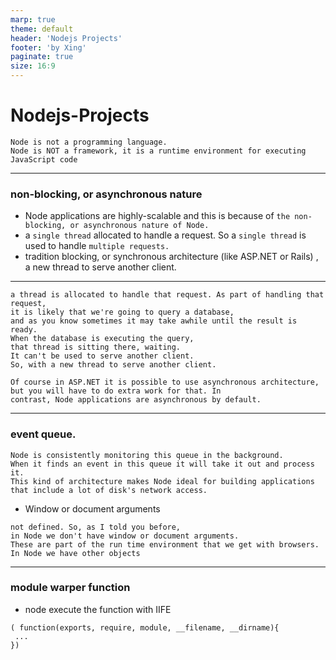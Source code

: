 ```yaml
---
marp: true
theme: default
header: 'Nodejs Projects'
footer: 'by Xing'
paginate: true
size: 16:9
---
```


# Nodejs-Projects

```
Node is not a programming language.
Node is NOT a framework, it is a runtime environment for executing JavaScript code
```

---

### non-blocking, or asynchronous nature

- Node applications are highly-scalable and this is because of `the non-blocking, or asynchronous nature of Node.`
- a `single thread` allocated to handle a request. So a `single thread` is used to handle `multiple requests.`
- tradition blocking, or synchronous architecture (like ASP.NET or Rails) , a new thread to serve another client.

---

```
a thread is allocated to handle that request. As part of handling that request,
it is likely that we're going to query a database,
and as you know sometimes it may take awhile until the result is ready.
When the database is executing the query,
that thread is sitting there, waiting.
It can't be used to serve another client.
So, with a new thread to serve another client.
```

```
Of course in ASP.NET it is possible to use asynchronous architecture,
but you will have to do extra work for that. In
contrast, Node applications are asynchronous by default.
```

---

### event queue.

```
Node is consistently monitoring this queue in the background.
When it finds an event in this queue it will take it out and process it.
This kind of architecture makes Node ideal for building applications
that include a lot of disk's network access.
```

- Window or document arguments

```
not defined. So, as I told you before,
in Node we don't have window or document arguments.
These are part of the run time environment that we get with browsers.
In Node we have other objects
```

---

### module warper function

- node execute the function with IIFE

```
( function(exports, require, module, __filename, __dirname){
 ...
})
```
